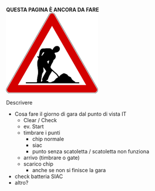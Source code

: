 **QUESTA PAGINA È ANCORA DA FARE**  
![Lavori in corso](/docs/img/lavori_in_corso.png)

Descrivere

- Cosa fare il giorno di gara dal punto di vista IT
    - Clear / Check
    - ev. Start  
    - timbrare i punti
        - chip normale
        - siac 
        - punto senza scatoletta / scatoletta non funziona
    - arrivo (timbrare o gate)
    - scarico chip 
        - anche se non si finisce la gara
- check batteria SIAC
- altro?